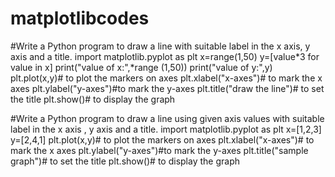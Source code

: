 # matplotlibcodes
#Write a Python program to draw a line with suitable label in the x axis, y axis and a title.
import matplotlib.pyplot as plt
x=range(1,50)
y=[value*3 for value in x]
print("value of x:",*range (1,50))
print("value of y:",y)
plt.plot(x,y)# to plot the markers on axes
plt.xlabel("x-axes")# to mark the x axes
plt.ylabel("y-axes")#to mark the y-axes
plt.title("draw the line")# to set the title
plt.show()# to display the graph


#Write a Python program to draw a line using given axis values with suitable label in the x axis , y axis and a title.
import matplotlib.pyplot as plt
x=[1,2,3]
y=[2,4,1]
plt.plot(x,y)# to plot the markers on axes
plt.xlabel("x-axes")# to mark the x axes
plt.ylabel("y-axes")#to mark the y-axes
plt.title("sample graph")# to set the title
plt.show()# to display the graph
